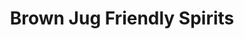 ---
title: "Brown Jug Friendly Spirits"
url: /fairbanks/brown-jug-friendly-spirits/
shop: Spirituosen
---